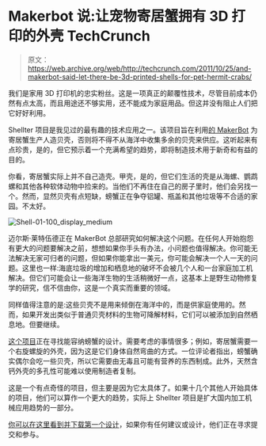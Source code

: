 # Makerbot 说:让宠物寄居蟹拥有 3D 打印的外壳 TechCrunch

> 原文：<https://web.archive.org/web/http://techcrunch.com/2011/10/25/and-makerbot-said-let-there-be-3d-printed-shells-for-pet-hermit-crabs/>

我们是家用 3D 打印机的忠实粉丝。这是一项真正的颠覆性技术，尽管目前成本仍然有点太高，而且用途还不够实用，还不能成为家庭用品。但这并没有阻止人们把它好好利用。

Shellter 项目是我见过的最有趣的技术应用之一。该项目旨在利用[的 MakerBot](beta.techcrunch.com/tag/makerbot/) 为寄居蟹生产人造贝壳，否则将不得不从海洋中收集多余的贝壳来供应。这听起来有点珍贵，是的，但它预示着一个充满希望的趋势，即将制造技术用于新奇和有益的目的。

你看，寄居蟹实际上并不自己造壳。甲壳，是的，但它们生活的壳是从海螺、鹦鹉螺和其他各种软体动物中捡来的。当他们不再住在自己的房子里时，他们会另找一个。然而，显然贝壳有点短缺，螃蟹正在争夺铝罐、瓶盖和其他垃圾等不合适的家园。不太好。

![](img/79f3384f1560a163eb10572b333714f2.png "Shell-01-100_display_medium")

迈尔斯·莱特伍德正在 MakerBot 总部研究如何解决这个问题。在任何人开始抱怨有更大的问题要解决之前，想想如果你手头有办法，小问题也值得解决。你可能无法解决无家可归者的问题，但如果你能拿出一美元，你可能会解决一个人一天的问题。这里也一样:海底垃圾的增加和栖息地的破坏不会被几个人和一台家庭加工机解决。但它们可能会让一些海洋生物的生活稍微好一点，这基本上是野生动物修复学的研究，信不信由你，这是一个真实而重要的领域。

同样值得注意的是:这些贝壳不是用来倾倒在海洋中的，而是供家庭使用的。然而，如果开发出类似于普通贝壳材料的生物可降解材料，它们可以被添加到自然栖息地。但要继续。

[这个项目](https://web.archive.org/web/20230204013555/http://www.facebook.com/pages/Project-Shellter/135248786575079)正在寻找能容纳螃蟹的设计。需要考虑的事情很多；例如，寄居蟹需要一个右旋螺旋的外壳，因为这是它们身体自然弯曲的方式。一位评论者指出，螃蟹确实偶尔会吃一些贝壳，所以它需要由无毒且可能有营养的东西制成。此外，天然含钙外壳的多孔性可能难以使用制造者复制。

这是一个有点奇怪的项目，但主要是因为它太具体了。如果十几个其他人开始具体的项目，他们可以算作一个更大的趋势，实际上 Shellter 项目是扩大国内加工机械应用趋势的一部分。

[你可以在这里看到并下载第一个设计](https://web.archive.org/web/20230204013555/http://www.thingiverse.com/thing:12784)，如果你有任何建议或设计，他们正在寻求提交和参与。